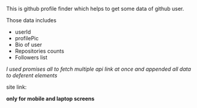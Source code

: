This is github profile finder which helps to get some data of github user.

Those data includes
- userId
- profilePic
- Bio of user
- Repositories counts
- Followers list


*I used promises all to fetch multiple api link at once and appended all data to deferent elements*


site link:


**only for mobile and laptop screens**